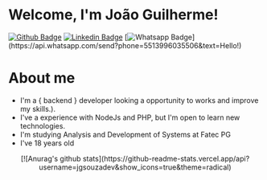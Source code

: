 # Welcome, I'm João Guilherme!



[![Github Badge](https://img.shields.io/badge/-Github-000?style=flat-square&logo=Github&logoColor=white&link=https://github.com/fagnerpsantos)](https://github.com/jgsouzadev)
[![Linkedin Badge](https://img.shields.io/badge/-LinkedIn-blue?style=flat-square&logo=Linkedin&logoColor=white&link=https://www.linkedin.com/in/jo%C3%A3o-guilherme-de-souza-40b427195/)](https://www.linkedin.com/in/jo%C3%A3o-guilherme-de-souza-40b427195/)
[![Whatsapp Badge](https://img.shields.io/badge/-Whatsapp-4CA143?style=flat-square&labelColor=4CA143&logo=whatsapp&logoColor=white&link=https://api.whatsapp.com/send?phone=5513996035506&text=Eai!)](https://api.whatsapp.com/send?phone=5513996035506&text=Hello!)

<h1>About me</h1>

<ul>
<li>I'm a { backend } developer looking a opportunity to works and improve my skills.).</li>

<li>I've a experience with NodeJs and PHP, but I'm open to learn new technologies.</li> 

<li>I'm studying Analysis and Development of Systems at Fatec PG</li>

<li>I've 18 years old </li>

</ul>

<p align="center"> [![Anurag's github stats](https://github-readme-stats.vercel.app/api?username=jgsouzadev&show_icons=true&theme=radical) </p>
